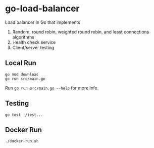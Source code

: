 # go-load-balancer
Load balancer in Go that implements 
1. Random, round robin, weighted round robin, and least connections algorithms
2. Health check service
3. Client/server testing
## Local Run
```
go mod download
go run src/main.go
```
Run `go run src/main.go --help` for more info.
## Testing
```
go test ./test...
```
## Docker Run
```
./docker-run.sh
```